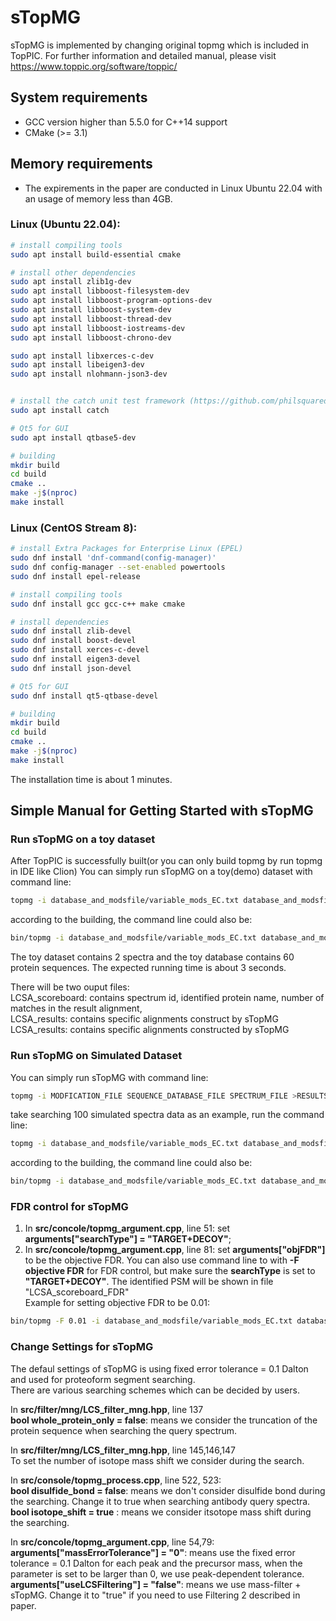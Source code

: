 # sTopMG
sTopMG is implemented by changing original topmg which is included in TopPIC. 
For further information and detailed manual, please visit https://www.toppic.org/software/toppic/

## System requirements

* GCC version higher than 5.5.0 for C++14 support
* CMake (>= 3.1)

## Memory requirements
* The expirements in the paper are conducted in Linux Ubuntu 22.04 with an usage of memory less than 4GB.


### Linux (Ubuntu 22.04):

```sh
# install compiling tools
sudo apt install build-essential cmake

# install other dependencies
sudo apt install zlib1g-dev 
sudo apt install libboost-filesystem-dev 
sudo apt install libboost-program-options-dev 
sudo apt install libboost-system-dev 
sudo apt install libboost-thread-dev 
sudo apt install libboost-iostreams-dev 
sudo apt install libboost-chrono-dev 

sudo apt install libxerces-c-dev  
sudo apt install libeigen3-dev 
sudo apt install nlohmann-json3-dev


# install the catch unit test framework (https://github.com/philsquared/Catch)
sudo apt install catch

# Qt5 for GUI
sudo apt install qtbase5-dev

# building
mkdir build
cd build
cmake ..
make -j$(nproc)
make install
```

### Linux (CentOS Stream 8):

```sh
# install Extra Packages for Enterprise Linux (EPEL)
sudo dnf install 'dnf-command(config-manager)'
sudo dnf config-manager --set-enabled powertools
sudo dnf install epel-release 

# install compiling tools
sudo dnf install gcc gcc-c++ make cmake

# install dependencies
sudo dnf install zlib-devel
sudo dnf install boost-devel 
sudo dnf install xerces-c-devel
sudo dnf install eigen3-devel
sudo dnf install json-devel

# Qt5 for GUI
sudo dnf install qt5-qtbase-devel

# building
mkdir build
cd build
cmake ..
make -j$(nproc)
make install
```

The installation time is about 1 minutes. 

## Simple Manual for Getting Started with sTopMG
### Run sTopMG on a toy dataset
After TopPIC is successfully built(or you can only build topmg by run topmg in IDE like Clion)
You can simply run sTopMG on a toy(demo) dataset with command line:
```sh
topmg -i database_and_modsfile/variable_mods_EC.txt database_and_modsfile/Test.fasta MSDataset/Test/test_ms2.msalign > MSDataset/Test/results
```
according to the building, the command line could also be:
```sh
bin/topmg -i database_and_modsfile/variable_mods_EC.txt database_and_modsfile/Test.fasta MSDataset/Test/test_ms2.msalign > MSDataset/Test/results
```
The toy dataset contains 2 spectra and the toy database contains 60 protein sequences. The expected running time is about 3 seconds. 

There will be two ouput files: \
LCSA_scoreboard: contains spectrum id, identified protein name, number of matches in the result alignment, \
LCSA_results: contains specific alignments construct by sTopMG
LCSA_results: contains specific alignments constructed by sTopMG

### Run sTopMG on Simulated Dataset
You can simply run sTopMG with command line:
```sh
topmg -i MODFICATION_FILE SEQUENCE_DATABASE_FILE SPECTRUM_FILE >RESULTS_FILE
```
take searching 100 simulated spectra data as an example, run the command line:
```sh
topmg -i database_and_modsfile/variable_mods_EC.txt database_and_modsfile/EC_canonical.fasta MSDataset/100SimulatedDataset/100_sim_ms2.msalign > MSDataset/100SimulatedDataset/results
```
according to the building, the command line could also be:
```sh
bin/topmg -i database_and_modsfile/variable_mods_EC.txt database_and_modsfile/EC_canonical.fasta MSDataset/100SimulatedDataset/100_sim_ms2.msalign > MSDataset/100SimulatedDataset/results
```
### FDR control for sTopMG
1. In **src/concole/topmg_argument.cpp**, line 51: set **arguments["searchType"] = "TARGET+DECOY"**;
2. In **src/concole/topmg_argument.cpp**, line 81: set  **arguments["objFDR"]** to be the objective FDR.
You can also use command line to with **-F objective FDR** for FDR control, but make sure the **searchType** is set to **"TARGET+DECOY"**. The identified PSM will be shown in file "LCSA_scoreboard_FDR"\
Example for setting objective FDR to be 0.01:
```sh
bin/topmg -F 0.01 -i database_and_modsfile/variable_mods_EC.txt database_and_modsfile/EC_canonical.fasta MSDataset/100SimulatedDataset/100_sim_ms2.msalign > MSDataset/100SimulatedDataset/results
```

### Change Settings for sTopMG
The defaul settings of sTopMG is using fixed error tolerance = 0.1 Dalton and used for proteoform segment searching.\
There are various searching schemes which can be decided by users.


In **src/filter/mng/LCS_filter_mng.hpp**, line 137\
**bool whole_protein_only = false**: means we consider the truncation of the protein sequence when searching the query spectrum.

In **src/filter/mng/LCS_filter_mng.hpp**, line 145,146,147\
To set the number of isotope mass shift we consider during the search.

In **src/console/topmg_process.cpp**, line 522, 523:\
**bool disulfide_bond = false**: means we don't consider disulfide bond during the searching. Change it to true when searching antibody query spectra.\
**bool isotope_shift = true** : means we consider itsotope mass shift during the searching.

In **src/concole/topmg_argument.cpp**, line 54,79:\
**arguments["massErrorTolerance"] = "0"**: means use the fixed error tolerance = 0.1 Dalton for each peak and the precursor mass, when the parameter is set to be larger than 0, we use peak-dependent tolerance.\
**arguments["useLCSFiltering"] = "false"**: means we use mass-filter + sTopMG. Change it to "true" if you need to use Filtering 2 described in paper.






